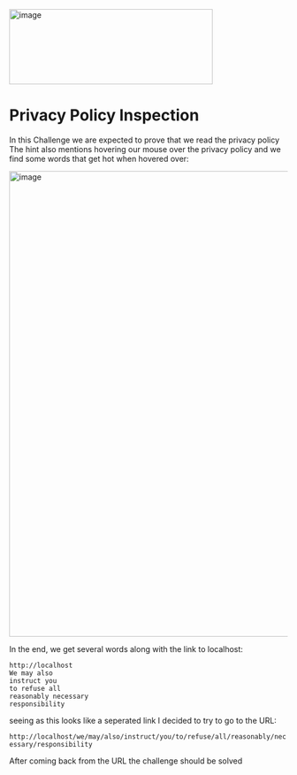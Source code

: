 <img width="368" height="136" alt="image" src="https://github.com/user-attachments/assets/1c2021c2-7674-41d3-9aa4-3b34aac2442b" />

# Privacy Policy Inspection
In this Challenge we are expected to prove that we read the privacy policy
The hint also mentions hovering our mouse over the privacy policy and we find some words that get hot when hovered over:

<img width="1594" height="842" alt="image" src="https://github.com/user-attachments/assets/cef80488-eaec-4b93-8cfb-596353208318" />

In the end, we get several words along with the link to localhost:

```
http://localhost
We may also
instruct you
to refuse all
reasonably necessary
responsibility
```

seeing as this looks like a seperated link I decided to try to go to the URL:

`http://localhost/we/may/also/instruct/you/to/refuse/all/reasonably/necessary/responsibility`

After coming back from the URL the challenge should be solved
